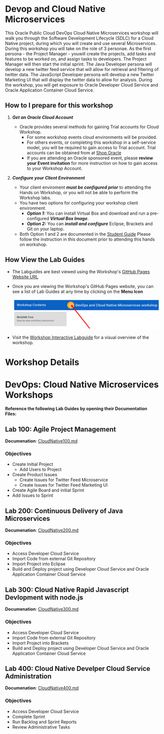 
# Devop and Cloud Native Microservices

This Oracle Public Cloud DevOps Cloud Native Microservices workshop will walk you through the Software Development Lifecycle (SDLC) for a Cloud Native project, during which you will create and use several Microservices. During this workshop you will take on the role of 3 personae. As the first persona - the Project Manager - youwill create the projects, add tasks and features to be worked on, and assign tasks to developers.  The Project Manager will then start the initial sprint. The Java Developer persona will develop a new twitter feed service that will allow for retrieval and filtering of twitter data. The JavaScript Developer persona will develop a new Twitter Marketing UI that will display the twitter data to allow for analysis.  During the workshop, you will get exposure to Oracle Developer Cloud Service and Oracle Application Container Cloud Service.

## How to I prepare for this workshop

1. ***Get an Oracle Cloud Account*** 
    - Oracle provides several methods for gaining Trial accounts for Cloud Workshop. 
        - For some workshop events cloud environments will be provided. 
        - For others events, or completing this workshop in a self-service model, you will be required to gain access to Trial account. Trial accounts can be obtained from at [Shop Oracle](http://shop.oracle.com) 
        - If you are attending an Oracle sponsored event, please **review your Event invitation** for more instruction on how to gain access to your Workshop Account.
        
2. ***Configure your Client Environment***
    - Your client enviroment ***must be configured prior*** to attending the Hands on Workshop, or you will not be able to perform the Workshop labs. 
    - You have two options for configuring your workshop client environment. 
        - ***Option 1:*** You can install Virtual Box and download and run a pre-configured ***Virtual Box Image***.
        - ***Option 2:*** You can ***install and configure*** Eclipse, Brackets and Git on your laptop. 
    - Both Option 1 and 2 are documented in the [Student Guide](StudentGuide.md) Please follow the instruction in this document prior to attending this hands on workshop. 
      
## How View the Lab Guides

- The Labguides are best viewed using the Workshop's [GitHub Pages Website URL](https://derekoneil.github.io/cloud-native-devops-workshop/microservices) 

- Once you are viewing the Workshop's GitHub Pages website, you can see a list of Lab Guides at any time by clicking on the **Menu Icon**

    ![](images/WorkshopMenu.png)  

- Visit the [Workshop Interactive Labguide](http://launch.oracle.com/?cloudnative) for a visual overview of the workshop. 

# Workshop Details

# DevOps: Cloud Native Microservices Workshops

**Reference the following Lab Guides by opening their Documentation Files:**

## Lab 100: Agile Project Management

**Documenation**: [CloudNative100.md](CloudNative100.md)

### Objectives

- Create Initial Project
    - Add Users to Project
- Create Product Issues
    - Create Issues for Twitter Feed Microservice
    - Create Issues for Twitter Feed Marketing UI
- Create Agile Board and initial Sprint
- Add Issues to Sprint

## Lab 200: Continuous Delivery of Java Microservices

**Documenation**: [CloudNative200.md](CloudNative200.md)

### Objectives

- Access Developer Cloud Service
- Import Code from external Git Repository
- Import Project into Eclipse
- Build and Deploy project using Developer Cloud Service and Oracle Application Container Cloud Service

## Lab 300: Cloud Native Rapid Javascript Devlopment with node.js

**Documenation**: [CloudNative300.md](CloudNative300.md)

### Objectives

- Access Developer Cloud Service
- Import Code from external Git Repository
- Import Project into Brackets
- Build and Deploy project using Developer Cloud Service and Oracle Application Container Cloud Service

## Lab 400:  Cloud Native Develper Cloud Service Administration

**Documenation**: [CloudNative400.md](CloudNative400.md)

### Objectives

- Access Developer Cloud Service
- Complete Sprint
- Run Backlog and Sprint Reports
- Review Administrative Tasks

